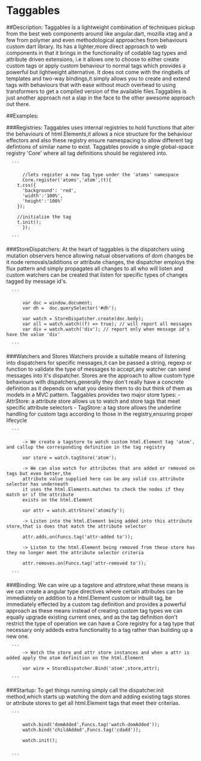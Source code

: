 # Taggables

##Description:
  Taggables is a lightweight combination of techniques pickup from the best web components around like angular.dart,
  mozilla xtag and a few from polymer and even methodological approaches from behaviours custom dart library. Its has a lighter,more direct approach to web components in that it brings in the functionality of codable tag types and attribute driven extensions, i.e it allows one to choose to either create custom tags or apply custom behaviour to normal tags which provides a powerful but lightweight alternative. It does not come with the ringbells of templates and two-way bindings,it simply allows you to create and extend tags with behaviours that with ease without much overhead to using transformers to get a compiled version of the available files.Taggables is just another approach not a slap in the face to the other awesome approach out there.


##Examples:

  ###Registries: 
	Taggables uses internal registries to hold functions that alter the behaviours of html.Elements,it allows a nice structure for the behaviour effectors and also these registry ensure namespacing to allow different tag defintions of similar name to exist. Taggables provide a single global-space registry 'Core' where all tag definitions should be registered into.

	  ```		

	      //lets register a new tag type under the 'atoms' namespace
	      Core.register('atoms','atom',(t){
		t.css({
		  'background': 'red',
		  'width':'100%',
		  'height':'100%'
		});

		//initialize the tag 
		t.init();
	      });

	  ```		

  ###StoreDispatchers:
	 At the heart of taggables is the dispatchers using mutation observers hence allowing natual observations of dom changes be it node removals/additions or attribute changes, the dispatcher employs the flux pattern and simply propagates all changes to all who will listen and custom watchers can be created that listen for specific types of changes tagged by message id's.

	  ```		

	      var doc = window.document;
	      var dh =  doc.querySelector('#dh');

	      var watch = StoreDispatcher.create(doc.body);
	      var all = watch.watch((f) => true); // will report all messages
	      var div = watch.watch('div'); // report only when message id's have the value 'div'

	  ```		

  ###Watchers and Stores
	Watchers provide a suitable means of listening into dispatchers for specific messages,it can be passed a string, regexp or function to validate the type of messages to accept,any watcher can send messages into it's dispatcher. Stores are the approach to allow custom type behaviours with dispatchers,generally they don't really have a concrete definition as it depends on what you desire them to do but think of them as models in a MVC pattern. Taggables provides two major store types:
	- AttrStore: a attribute store allows us to watch and store tags that meet specific attribute selectors
	- TagStore: a tag store allows the underline handling for custom tags according to those in the registry,ensuring proper lifecycle

	  ```		

	      -> We create a tagstore to watch custom html.Element tag 'atom', and callup the corresponding definition in the tag registry

	      var store = watch.tagStore('atom');

	      -> We can also watch for attributes that are added or removed on tags but even better,the 
	      attribute value supplied here can be any valid css attribute selector has underneath
	      it uses the html.Elements.matches to check the nodes if they match or if the attribute
	      exists on the html.Element

	      var attr = watch.attrStore('atomify');

	      -> Listen into the html.Element being added into this attribute store,that is does that match the attribute selector

	      attr.adds.on(Funcs.tag('attr-added to'));

	      -> Listen to the html.Element being removed from these store has they no longer meet the attribute selector criteria

	      attr.removes.on(Funcs.tag('attr-removed to'));

	  ```		


   ###Binding:
	We can wire up a tagstore and attrstore,what these means is we can create a angular type directives where certain attributes can be immediately on addition to a html.Element custom or inbuilt tag, be immediately effected by a custom tag definition and provides a powerful approach as these means instead of creating custom tag types we can equally upgrade existing current ones, and as the tag definition don't restrict the type of operation we can have a Core registry for a tag type that necessary only addeds extra functionality to a tag rather than building up a new one.

	  ```		
	      -> Watch the store and attr store instances and when a attr is added apply the atom definition on the html.Element

	      var wire = StoreDispatcher.Bind('atom',store,attr);

	  ```		

  ###Startup:
	To get things running simply call the dispatcher.init method,which starts up watching the dom and adding existing tags stores or attribute stores to get all html.Element tags that meet their criterias.

	  ```		
	      
	      watch.bind('domAdded',Funcs.tag('watch-domAdded'));
	      watch.bind('childAdded',Funcs.tag('cdadd'));

	      watch.init();


	  ```

